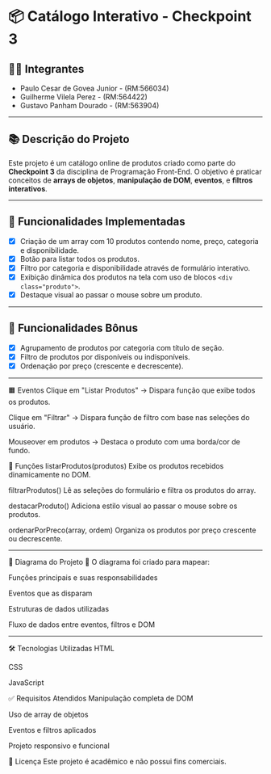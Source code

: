# 📦 Catálogo Interativo - Checkpoint 3

## 👨‍💻 Integrantes

- Paulo Cesar de Govea Junior - (RM:566034)
- Guilherme Vilela Perez - (RM:564422)
- Gustavo Panham Dourado - (RM:563904)

---

## 📚 Descrição do Projeto

Este projeto é um catálogo online de produtos criado como parte do **Checkpoint 3** da disciplina de Programação Front-End. O objetivo é praticar conceitos de **arrays de objetos**, **manipulação de DOM**, **eventos**, e **filtros interativos**.

---

## 🚀 Funcionalidades Implementadas

- [x] Criação de um array com 10 produtos contendo nome, preço, categoria e disponibilidade.
- [x] Botão para listar todos os produtos.
- [x] Filtro por categoria e disponibilidade através de formulário interativo.
- [x] Exibição dinâmica dos produtos na tela com uso de blocos `<div class="produto">`.
- [x] Destaque visual ao passar o mouse sobre um produto.

---

## 🎯 Funcionalidades Bônus

- [x] Agrupamento de produtos por categoria com título de seção.
- [x] Filtro de produtos por disponíveis ou indisponíveis.
- [x] Ordenação por preço (crescente e decrescente).

---

🟧 Eventos
Clique em "Listar Produtos" → Dispara função que exibe todos os produtos.

Clique em "Filtrar" → Dispara função de filtro com base nas seleções do usuário.

Mouseover em produtos → Destaca o produto com uma borda/cor de fundo.

🔵 Funções
listarProdutos(produtos)
Exibe os produtos recebidos dinamicamente no DOM.

filtrarProdutos()
Lê as seleções do formulário e filtra os produtos do array.

destacarProduto()
Adiciona estilo visual ao passar o mouse sobre os produtos.

ordenarPorPreco(array, ordem)
Organiza os produtos por preço crescente ou decrescente.

---

🧩 Diagrama do Projeto
📌 O diagrama foi criado para mapear:

Funções principais e suas responsabilidades

Eventos que as disparam

Estruturas de dados utilizadas

Fluxo de dados entre eventos, filtros e DOM

---

🛠️ Tecnologias Utilizadas
HTML

CSS

JavaScript

✅ Requisitos Atendidos
Manipulação completa de DOM

Uso de array de objetos

Eventos e filtros aplicados

Projeto responsivo e funcional

📎 Licença
Este projeto é acadêmico e não possui fins comerciais.
